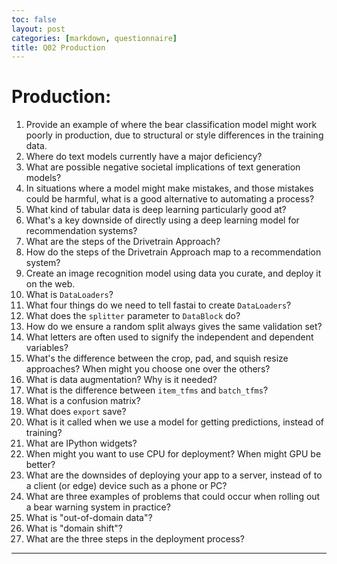 ```yaml
---
toc: false
layout: post
categories: [markdown, questionnaire]
title: Q02 Production
---
```



# Production:

1. Provide an example of where the bear classification model might work poorly in production, due to structural or style differences in the training data.
1. Where do text models currently have a major deficiency?
1. What are possible negative societal implications of text generation models?
1. In situations where a model might make mistakes, and those mistakes could be harmful, what is a good alternative to automating a process?
1. What kind of tabular data is deep learning particularly good at?
1. What's a key downside of directly using a deep learning model for recommendation systems?
1. What are the steps of the Drivetrain Approach?
1. How do the steps of the Drivetrain Approach map to a recommendation system?
1. Create an image recognition model using data you curate, and deploy it on the web.
1. What is `DataLoaders`?
1. What four things do we need to tell fastai to create `DataLoaders`?
1. What does the `splitter` parameter to `DataBlock` do?
1. How do we ensure a random split always gives the same validation set?
1. What letters are often used to signify the independent and dependent variables?
1. What's the difference between the crop, pad, and squish resize approaches? When might you choose one over the others?
1. What is data augmentation? Why is it needed?
1. What is the difference between `item_tfms` and `batch_tfms`?
1. What is a confusion matrix?
1. What does `export` save?
1. What is it called when we use a model for getting predictions, instead of training?
1. What are IPython widgets?
1. When might you want to use CPU for deployment? When might GPU be better?
1. What are the downsides of deploying your app to a server, instead of to a client (or edge) device such as a phone or PC?
1. What are three examples of problems that could occur when rolling out a bear warning system in practice?
1. What is "out-of-domain data"?
1. What is "domain shift"?
1. What are the three steps in the deployment process?

---